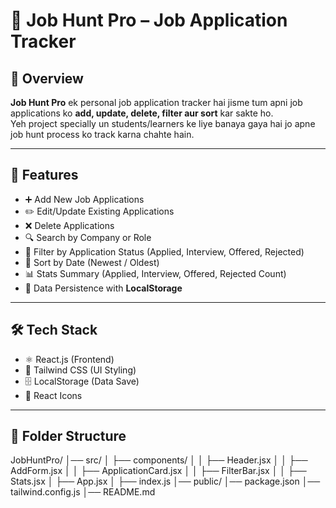 # 📌 Job Hunt Pro – Job Application Tracker  

## 📖 Overview  
**Job Hunt Pro** ek personal job application tracker hai jisme tum apni job applications ko **add, update, delete, filter aur sort** kar sakte ho.  
Yeh project specially un students/learners ke liye banaya gaya hai jo apne job hunt process ko track karna chahte hain.  

---

## 🚀 Features  
- ➕ Add New Job Applications  
- ✏️ Edit/Update Existing Applications  
- ❌ Delete Applications  
- 🔍 Search by Company or Role  
- 📂 Filter by Application Status (Applied, Interview, Offered, Rejected)  
- 📅 Sort by Date (Newest / Oldest)  
- 📊 Stats Summary (Applied, Interview, Offered, Rejected Count)  
- 💾 Data Persistence with **LocalStorage**  

---

## 🛠️ Tech Stack  
- ⚛️ React.js (Frontend)  
- 🎨 Tailwind CSS (UI Styling)  
- 🗄️ LocalStorage (Data Save)  
- 🔧 React Icons  

---

## 📂 Folder Structure  
JobHuntPro/
│── src/
│ ├── components/
│ │ ├── Header.jsx
│ │ ├── AddForm.jsx
│ │ ├── ApplicationCard.jsx
│ │ ├── FilterBar.jsx
│ │ ├── Stats.jsx
│ ├── App.jsx
│ ├── index.js
│── public/
│── package.json
│── tailwind.config.js
│── README.md
 
